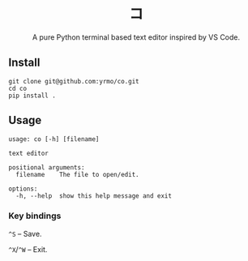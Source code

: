 <div align="center">
<h1>
    <div>コ</div>
</h1>

A pure Python terminal based text editor inspired by VS Code. 

</div>

## Install

```
git clone git@github.com:yrmo/co.git
cd co
pip install .
```

## Usage

```
usage: co [-h] [filename]

text editor

positional arguments:
  filename    The file to open/edit.

options:
  -h, --help  show this help message and exit
```

### Key bindings

<!-- `^A` – Go to start of line. -->

<!-- `^E` – Go to end of line. -->

<!-- `^K` – Delete from cursor to end of line. -->

`^S` – Save.

`^X`/`^W` – Exit.
